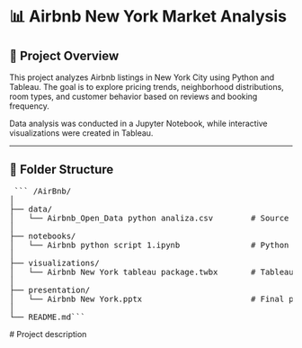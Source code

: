 # 📊 Airbnb New York Market Analysis

## 📌 Project Overview
This project analyzes Airbnb listings in New York City using Python and Tableau. The goal is to explore pricing trends, neighborhood distributions, room types, and customer behavior based on reviews and booking frequency.

Data analysis was conducted in a Jupyter Notebook, while interactive visualizations were created in Tableau.

---

## 📁 Folder Structure

<pre> ``` /AirBnb/
│
├── data/
│   └── Airbnb_Open_Data python analiza.csv        # Source dataset
│
├── notebooks/
│   └── Airbnb python script 1.ipynb               # Python data analysis
│
├── visualizations/
│   └── Airbnb New York tableau package.twbx       # Tableau dashboard
│
├── presentation/
│   └── Airbnb New York.pptx                       # Final presentation
│
└── README.md``` </pre>                                      # Project description

 
 



